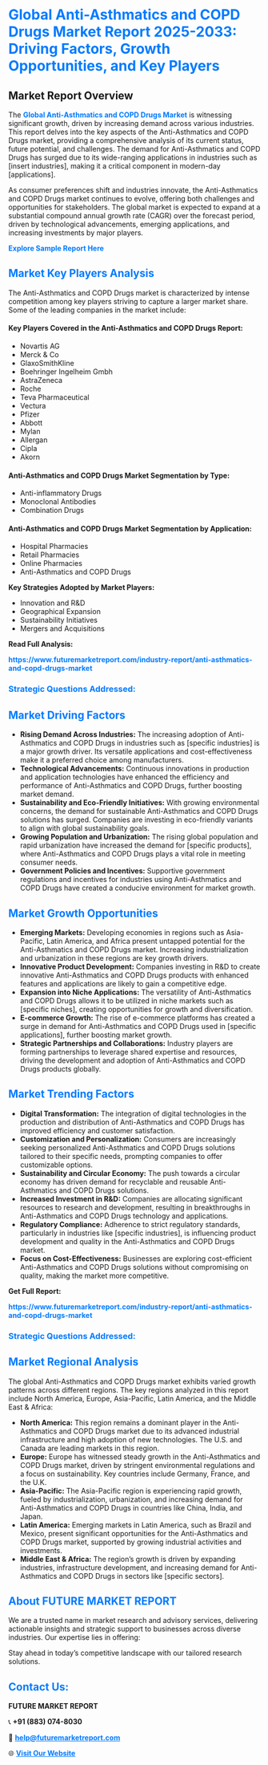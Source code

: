 <h1 style="color: #007BFF;">Global Anti-Asthmatics and COPD Drugs Market Report 2025-2033: Driving Factors, Growth Opportunities, and Key Players</h1>

<section id="overview">
<h2>Market Report Overview</h2>
<p>The <a href="https://www.futuremarketreport.com/industry-report/anti-asthmatics-and-copd-drugs-market" style="color: #007BFF; text-decoration: none;"><strong>Global Anti-Asthmatics and COPD Drugs Market</strong></a> is witnessing significant growth, driven by increasing demand across various industries. This report delves into the key aspects of the Anti-Asthmatics and COPD Drugs market, providing a comprehensive analysis of its current status, future potential, and challenges. The demand for Anti-Asthmatics and COPD Drugs has surged due to its wide-ranging applications in industries such as [insert industries], making it a critical component in modern-day [applications].</p>
<p>As consumer preferences shift and industries innovate, the Anti-Asthmatics and COPD Drugs market continues to evolve, offering both challenges and opportunities for stakeholders. The global market is expected to expand at a substantial compound annual growth rate (CAGR) over the forecast period, driven by technological advancements, emerging applications, and increasing investments by major players.</p>
</section>

<section id="overview">
<p><a href="https://www.futuremarketreport.com/request-sample/reportId=123691" style="color: #007BFF; text-decoration: none;"><strong>Explore Sample Report Here</strong></a></p>
</section>

<section id="key-players">
<h2 style="color: #007BFF;">Market Key Players Analysis</h2>
<p>The Anti-Asthmatics and COPD Drugs market is characterized by intense competition among key players striving to capture a larger market share. Some of the leading companies in the market include:</p>
<h4>Key Players Covered in the Anti-Asthmatics and COPD Drugs Report:</h4>
<ul><li>Novartis AG</li><li>Merck &amp; Co</li><li>GlaxoSmithKline</li><li>Boehringer Ingelheim Gmbh</li><li>AstraZeneca</li><li>Roche</li><li>Teva Pharmaceutical</li><li>Vectura</li><li>Pfizer</li><li>Abbott</li><li>Mylan</li><li>Allergan</li><li>Cipla</li><li>Akorn</li></ul>
<h4>Anti-Asthmatics and COPD Drugs Market Segmentation by Type:</h4>
<ul><li>Anti-inflammatory Drugs</li><li>Monoclonal Antibodies</li><li>Combination Drugs</li></ul>

<h4>Anti-Asthmatics and COPD Drugs Market Segmentation by Application:</h4>
<ul><li>Hospital Pharmacies</li><li>Retail Pharmacies</li><li>Online Pharmacies</li><li>Anti-Asthmatics and COPD Drugs</li></ul>
<p><strong>Key Strategies Adopted by Market Players:</strong></p>
<ul>
<li>Innovation and R&D</li>
<li>Geographical Expansion</li>
<li>Sustainability Initiatives</li>
<li>Mergers and Acquisitions</li>
</ul>
</section>

<section>
<p><strong>Read Full Analysis: </strong></p><a href="https://www.futuremarketreport.com/industry-report/anti-asthmatics-and-copd-drugs-market" style="color: #007BFF; text-decoration: none;"><strong>https://www.futuremarketreport.com/industry-report/anti-asthmatics-and-copd-drugs-market</strong></a>
<h3 style="color: #007BFF;">Strategic Questions Addressed:</h3>
</section>

<section id="driving-factors">
<h2 style="color: #007BFF;">Market Driving Factors</h2>
<ul>
<li><strong>Rising Demand Across Industries:</strong> The increasing adoption of Anti-Asthmatics and COPD Drugs in industries such as [specific industries] is a major growth driver. Its versatile applications and cost-effectiveness make it a preferred choice among manufacturers.</li>
<li><strong>Technological Advancements:</strong> Continuous innovations in production and application technologies have enhanced the efficiency and performance of Anti-Asthmatics and COPD Drugs, further boosting market demand.</li>
<li><strong>Sustainability and Eco-Friendly Initiatives:</strong> With growing environmental concerns, the demand for sustainable Anti-Asthmatics and COPD Drugs solutions has surged. Companies are investing in eco-friendly variants to align with global sustainability goals.</li>
<li><strong>Growing Population and Urbanization:</strong> The rising global population and rapid urbanization have increased the demand for [specific products], where Anti-Asthmatics and COPD Drugs plays a vital role in meeting consumer needs.</li>
<li><strong>Government Policies and Incentives:</strong> Supportive government regulations and incentives for industries using Anti-Asthmatics and COPD Drugs have created a conducive environment for market growth.</li>
</ul>
</section>

<section id="growth-opportunities">
<h2 style="color: #007BFF;">Market Growth Opportunities</h2>
<ul>
<li><strong>Emerging Markets:</strong> Developing economies in regions such as Asia-Pacific, Latin America, and Africa present untapped potential for the Anti-Asthmatics and COPD Drugs market. Increasing industrialization and urbanization in these regions are key growth drivers.</li>
<li><strong>Innovative Product Development:</strong> Companies investing in R&D to create innovative Anti-Asthmatics and COPD Drugs products with enhanced features and applications are likely to gain a competitive edge.</li>
<li><strong>Expansion into Niche Applications:</strong> The versatility of Anti-Asthmatics and COPD Drugs allows it to be utilized in niche markets such as [specific niches], creating opportunities for growth and diversification.</li>
<li><strong>E-commerce Growth:</strong> The rise of e-commerce platforms has created a surge in demand for Anti-Asthmatics and COPD Drugs used in [specific applications], further boosting market growth.</li>
<li><strong>Strategic Partnerships and Collaborations:</strong> Industry players are forming partnerships to leverage shared expertise and resources, driving the development and adoption of Anti-Asthmatics and COPD Drugs products globally.</li>
</ul>
</section>

<section id="trending-factors">
<h2 style="color: #007BFF;">Market Trending Factors</h2>
<ul>
<li><strong>Digital Transformation:</strong> The integration of digital technologies in the production and distribution of Anti-Asthmatics and COPD Drugs has improved efficiency and customer satisfaction.</li>
<li><strong>Customization and Personalization:</strong> Consumers are increasingly seeking personalized Anti-Asthmatics and COPD Drugs solutions tailored to their specific needs, prompting companies to offer customizable options.</li>
<li><strong>Sustainability and Circular Economy:</strong> The push towards a circular economy has driven demand for recyclable and reusable Anti-Asthmatics and COPD Drugs solutions.</li>
<li><strong>Increased Investment in R&D:</strong> Companies are allocating significant resources to research and development, resulting in breakthroughs in Anti-Asthmatics and COPD Drugs technology and applications.</li>
<li><strong>Regulatory Compliance:</strong> Adherence to strict regulatory standards, particularly in industries like [specific industries], is influencing product development and quality in the Anti-Asthmatics and COPD Drugs market.</li>
<li><strong>Focus on Cost-Effectiveness:</strong> Businesses are exploring cost-efficient Anti-Asthmatics and COPD Drugs solutions without compromising on quality, making the market more competitive.</li>
</ul>
</section>

<section>
<p><strong>Get Full Report: </strong></p><a href="https://www.futuremarketreport.com/industry-report/anti-asthmatics-and-copd-drugs-market" style="color: #007BFF; text-decoration: none;"><strong>https://www.futuremarketreport.com/industry-report/anti-asthmatics-and-copd-drugs-market</strong></a>
<h3 style="color: #007BFF;">Strategic Questions Addressed:</h3>
</section>


<section id="regional-analysis">
<h2 style="color: #007BFF;">Market Regional Analysis</h2>
<p>The global Anti-Asthmatics and COPD Drugs market exhibits varied growth patterns across different regions. The key regions analyzed in this report include North America, Europe, Asia-Pacific, Latin America, and the Middle East & Africa:</p>
<ul>
<li><strong>North America:</strong> This region remains a dominant player in the Anti-Asthmatics and COPD Drugs market due to its advanced industrial infrastructure and high adoption of new technologies. The U.S. and Canada are leading markets in this region.</li>
<li><strong>Europe:</strong> Europe has witnessed steady growth in the Anti-Asthmatics and COPD Drugs market, driven by stringent environmental regulations and a focus on sustainability. Key countries include Germany, France, and the U.K.</li>
<li><strong>Asia-Pacific:</strong> The Asia-Pacific region is experiencing rapid growth, fueled by industrialization, urbanization, and increasing demand for Anti-Asthmatics and COPD Drugs in countries like China, India, and Japan.</li>
<li><strong>Latin America:</strong> Emerging markets in Latin America, such as Brazil and Mexico, present significant opportunities for the Anti-Asthmatics and COPD Drugs market, supported by growing industrial activities and investments.</li>
<li><strong>Middle East & Africa:</strong> The region’s growth is driven by expanding industries, infrastructure development, and increasing demand for Anti-Asthmatics and COPD Drugs in sectors like [specific sectors].</li>
</ul>
</section>

<footer>
<h2 style="color: #007BFF;">About FUTURE MARKET REPORT</h2>
<p>We are a trusted name in market research and advisory services, delivering actionable insights and strategic support to businesses across diverse industries. Our expertise lies in offering:</p>

<p>Stay ahead in today’s competitive landscape with our tailored research solutions.</p>

<h2 style="color: #007BFF;">Contact Us:</h2>
<p><strong>FUTURE MARKET REPORT</strong></p>
<p>📞 <strong>+91 (883) 074-8030</strong></p>
<p>📧 <strong><a href="mailto:help@futuremarketreport.com" style="color: #007BFF;">help@futuremarketreport.com</a></strong></p>
<p>🌐 <strong><a href="https://www.futuremarketreport.com/" style="color: #007BFF;">Visit Our Website</a></strong></p>
</footer>